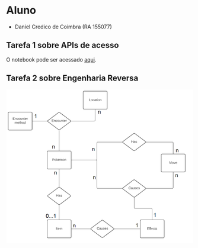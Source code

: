 # Aluno
* Daniel Credico de Coimbra (RA 155077)

## Tarefa 1 sobre APIs de acesso
O notebook pode ser acessado [aqui](notebook/lab01.ipynb).

## Tarefa 2 sobre Engenharia Reversa
![Diagrama lab01](images/lab01.png)